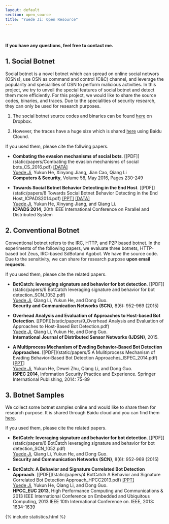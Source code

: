```yaml
---
layout: default
section: open_source 
title: "Yuede Ji: Open Resource"
---
```

&nbsp;

#### If you have any questions, feel free to contact me. 

## 1. Social Botnet 

Social botnet is a novel botnet which can spread on online social networs (OSNs), use OSN as command and control (C&C) channel, and leverage the popularity and specialities of OSN to perform malicious activities. In this project, we try to unveil the special features of social botnet and detect them more efficiently. For this project, we would like to share the source codes, binaries, and traces. Due to the specialities of security research, they can only be used for research purposes.

1. The social botnet source codes and binaries can be found [here](https://www.dropbox.com/sh/rboxrb4wf0opxsz/AAC9Y4HyeXf7s8o9i1tr2lAba?dl=0) on Dropbox. 

2. However, the traces have a huge size which is shared [here](https://pan.baidu.com/s/1c0fix00) using Baidu Clound.

If you used them, please cite the follwing papers.

* **Combating the evasion mechanisms of social bots**. [[PDF]](static/papers/Combating the evasion mechanisms of social bots_CS_2016.pdf) [[DATA]](https://yuede.github.io/open_source.html)<br/><u>Yuede Ji</u>, Yukun He, Xinyang Jiang, Jian Cao, Qiang Li<br/> <strong>Computers & Security</strong>, Volume 58, May 2016, Pages 230-249<br/>

* **Towards Social Botnet Behavior Detecting in the End Host**. [[PDF]](static/papers/8 Towards Social Botnet Behavior Detecting in the End Host_ICPADS2014.pdf) [[PPT]](static/papers/8_Social_Botnet_ICPADS_2014_slides.pdf) [[DATA]](https://yuede.github.io/open_source.html)<br/><u>Yuede Ji</u>, Yukun He, Xinyang Jiang, and Qiang Li.<br/><strong>ICPADS 2014</strong>, 20th IEEE International Conference on Parallel and Distributed System 

## 2. Conventional Botnet

Conventional botnet refers to the IRC, HTTP, and P2P based botnet. In the experiments of the following papers, we evaluate three botnets, HTTP-based bot Zeus, IRC-based SdBotand Agobot. We have the source code. Due to the sensitivity, we can share for research purpose **upon email requests**.

If you used them, please cite the related papers.

* **BotCatch: leveraging signature and behavior for bot detection**. [[PDF]](static/papers/6 BotCatch leveraging signature and behavior for bot detection_SCN_1052.pdf)<br/><u>Yuede Ji</u>, Qiang Li, Yukun He, and Dong Guo.<br/><strong>Security and Communication Networks (SCN)</strong>, 8(6): 952-969 (2015) 

* **Overhead Analysis and Evaluation of Approaches to Host-based Bot Detection**. [[PDF]](static/papers/9_Overhead Analysis and Evaluation of Approaches to Host-Based Bot Detection.pdf)<br/><u>Yuede Ji</u>, Qiang Li, Yukun He, and Dong Guo.<br/><strong>International Journal of Distributed Sensor Networks (IJDSN)</strong>, 2015. 

* **A Multiprocess Mechanism of Evading Behavior-Based Bot Detection Approaches**. [[PDF]](static/papers/5 A Mulitiprocess Mechanism of Evading Behavior-Based Bot Detection Approaches_ISPEC_2014.pdf) [[PPT]](static/papers/5_multiproces_ispec14.pptx) <br/><u>Yuede Ji</u>, Yukun He, Dewei Zhu, Qiang Li, and Dong Guo.<br/><strong>ISPEC 2014</strong>, Information Security Practice and Experience. Springer International Publishing, 2014: 75-89  

## 3. Botnet Samples

We collect some botnet samples online and would like to share them for research purpose. It is shared through Baidu cloud and you can find them [here](https://pan.baidu.com/s/1miI0EXq).

If you used them, please cite the related papers.

* **BotCatch: leveraging signature and behavior for bot detection**. [[PDF]](static/papers/6 BotCatch leveraging signature and behavior for bot detection_SCN_1052.pdf)<br/><u>Yuede Ji</u>, Qiang Li, Yukun He, and Dong Guo.<br/><strong>Security and Communication Networks (SCN)</strong>, 8(6): 952-969 (2015) 

* **BotCatch: A Behavior and Signature Correlated Bot Detection Approach**. [[PDF]](static/papers/4 BotCatch A Behavior and Signature Correlated Bot Detection Approach_HPCC2013.pdf) [[PPT]](static/papers/4_botcatch_report-final.pptx)<br/><u>Yuede Ji</u>, Yukun He, Qiang Li, and Dong Guo.<br/><strong>HPCC_EUC 2013</strong>, High Performance Computing and Communications & 2013 IEEE International Conference on Embedded and Ubiquitous Computing, 2013 IEEE 10th International Conference on. IEEE, 2013: 1634-1639

{% include statistics.html %}

